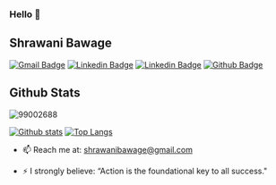### Hello 👋
## Shrawani Bawage 

[![Gmail Badge](https://img.shields.io/badge/-shrawanibawage@gmail.com-c14438?style=flat&logo=Gmail&logoColor=white&link=mailto:shrawanibawage@gmail.com)](mailto:shrawanibawage@gmail.com) 
[![Linkedin Badge](https://img.shields.io/badge/-www.linkedin.com/in/shrawani-bawage-50494414a-0072b1?style=flat&logo=Linkedin&logoColor=white&link=https://www.linkedin.com/in/www.linkedin.com/in/shrawani-bawage-50494414a/)](https://www.linkedin.com/in/shrawani-bawage-50494414a/)
[![Linkedin Badge](https://img.shields.io/badge/-www.linkedin.com/in/shrawani-bawage-50494414a?style=flat&logo=Linkedin&logoColor=white&link=https://www.linkedin.com/in/www.linkedin.com/in/shrawani-bawage-50494414a/)](https://www.linkedin.com/in/shrawani-bawage-50494414a/)
[![Github Badge](https://img.shields.io/badge/-99002688-grey?style=flat&logo=github&logoColor=white&link=https://github.com/99002688/)](https://www.github.com/99002688/) 




## Github Stats
<p align=left> <img src=https://komarev.com/ghpvc/?username=99002688 alt=99002688 /> </p>

[![Github stats](https://github-readme-stats.vercel.app/api?username=99002688&show_icons=true&include_all_commits=true)](https://github.com/99002688/github-readme-stats)
[![Top Langs](https://github-readme-stats.vercel.app/api/top-langs/?username=99002658&layout=compact)](https://github.com/99002688/github-readme-stats)


<!--
- 🔭 I’m currently working on ... 
- 🌱 I’m currently learning CSS & Javascript.-->
<!-- 
- 👯 I’m looking to collaborate on ...
- 🤔 I’m looking for help with ...
- 💬 Ask me about ... -->
- 📫 Reach me at:  shrawanibawage@gmail.com
<!--
- 😄 Pronouns: -->
- ⚡ I strongly believe: “Action is the foundational key to all success." 

